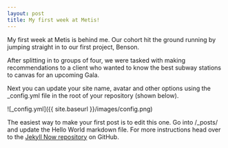```yaml
---
layout: post
title: My first week at Metis!
---
```


My first week at Metis is behind me. Our cohort hit the ground running by jumping straight in to our first project, Benson.

After splitting in to groups of four, we were tasked with making recommendations to a client who wanted to know the best subway stations to canvas for an upcoming Gala.

Next you can update your site name, avatar and other options using the _config.yml file in the root of your repository (shown below).

![_config.yml]({{ site.baseurl }}/images/config.png)

The easiest way to make your first post is to edit this one. Go into /_posts/ and update the Hello World markdown file. For more instructions head over to the [Jekyll Now repository](https://github.com/barryclark/jekyll-now) on GitHub.
